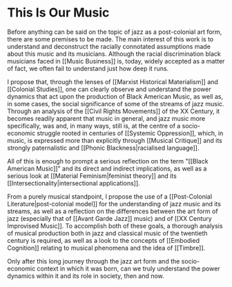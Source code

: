 # This Is Our Music
Before anything can be said on the topic of jazz as a post-colonial art form, there are some premises to be made. The main interest of this work is to understand and deconstruct the racially connotated assumptions made about this music and its musicians. Although the racial discrimination black musicians faced in [[Music Business]]  is, today, widely accepted as a matter of fact, we often fail to understand just how deep it runs. 

I propose that, through the lenses of [[Marxist Historical Materialism]] and [[Colonial Studies]], one can clearly observe and understand the power dynamics that act upon the production of Black American Music, as well as, in some cases, the social significance of some of the streams of jazz music. Through an analysis of the [[Civil Rights Movements]] of the XX Century, it becomes readily apparent that music in general, and jazz music more specifically, was and, in many ways, still is, at the centre of a socio-economic struggle rooted in centuries of [[Systemic Oppression]], which, in music, is expressed more than explicitly through [[Musical Critique]] and its strongly paternalistic and [[Phonic Blackness|racialised language]].  

All of this is enough to prompt a serious reflection on the term "[[Black American Music]]" and its direct and indirect implications, as well as a serious look at [[Material Feminism|feminist theory]] and its [[Intersectionality|intersectional applications]].

From a purely musical standpoint, I propose the use of a [[Post-Colonial Literature|post-colonial model]] for the understanding of jazz music and its streams, as well as a reflection on the differences between the art form of jazz (especially that of [[Avant Garde Jazz]] music) and of [[XX Century Improvised Music]]. To accomplish both of these goals, a thorough analysis of musical production both in jazz and classical music of the twentieth century is required, as well as a look to the concepts of [[Embodied Cognition]] relating to musical phenomena and the idea of [[Timbre]].

Only after this long journey through the jazz art form and the socio-economic context in which it was born, can we truly understand the power dynamics within it and its role in society, then and now.
